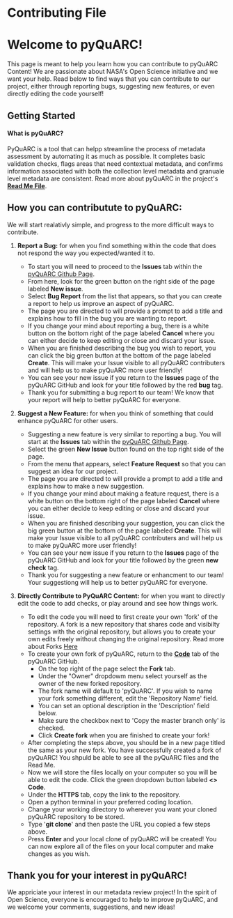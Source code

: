 # Contributing File

# Welcome to pyQuARC!
This page is meant to help you learn how you can contribute to pyQuARC Content! We are passionate about NASA's Open Science initiative and we want your help. Read below to find ways that you can contribute to our project, either through reporting bugs, suggesting new features, or even directly editing the code yourself! 
## Getting Started
#### What is pyQuARC? 
PyQuARC is a tool that can helpp streamline the process of metadata assessment by automating it as much as possible. It completes basic validation checks, flags areas that need contextual metadata, and confirms information associated with both the collection level metadata and granuale level metadata are consistent. Read more about pyQuARC in the project's [**Read Me File**](https://github.com/NASA-IMPACT/pyQuARC?tab=readme-ov-file#pyquarc). 

## How you can contributute to pyQuARC:
We will start realativly simple, and progress to the more difficult ways to contribute. 

1. **Report a Bug:** for when you find something within the code that does not respond the way you expected/wanted it to.
   * To start you will need to proceed to the **Issues** tab within the [pyQuARC Github Page](https://github.com/NASA-IMPACT/pyQuARC/issues). 
   * From here, look for the green button on the right side of the page labeled **New issue**. 
   * Select **Bug Report** from the list that appears, so that you can create a report to help us improve an aspect of pyQuARC.
   * The page you are directed to will provide a prompt to add a title and explains how to fill in the bug you are wanting to report. 
   * If you change your mind about reporting a bug, there is a white button on the bottom right of the page labeled **Cancel** where you can either decide to keep editing or close and discard your issue.
   * When you are finished describing the bug you wish to report, you can click the big green button at the bottom of the page labeled **Create**. This will make your Issue visible to all pyQuARC contributers and will help us to make pyQuARC more user friendly!
   * You can see your new issue if you return to the **Issues** page of the pyQuARC GitHub and look for your title followed by the red __bug__ tag. 
   * Thank you for submitting a bug report to our team! We know that your report will help to better pyQuARC for everyone.

2. **Suggest a New Feature:** for when you think of something that could enhance pyQuARC for other users.
   * Suggesting a new feature is very similar to reporting a bug. You will start at the **Issues** tab within the [pyQuARC Github Page](https://github.com/NASA-IMPACT/pyQuARC/issues). 
   * Select the green **New Issue** button found on the top right side of the page.
   * From the menu that appears, select **Feature Request** so that you can suggest an idea for our project.
   * The page you are directed to will provide a prompt to add a title and explains how to make a new suggestion. 
   * If you change your mind about making a feature request, there is a white button on the bottom right of the page labeled **Cancel** where you can either decide to keep editing or close and discard your issue.
   * When you are finished describing your suggestion, you can click the big green button at the bottom of the page labeled **Create**. This will make your Issue visible to all pyQuARC contributers and will help us to make pyQuARC more user friendly!
   * You can see your new issue if you return to the **Issues** page of the pyQuARC GitHub and look for your title followed by the green __new check__ tag. 
   * Thank you for suggesting a new feature or enhancment to our team! Your suggestiong will help us to better pyQuARC for everyone. 

3. **Directly Contribute to PyQuARC Content:** for when you want to directly edit the code to add checks, or play around and see how things work. 
   * To edit the code you will need to first create your own 'fork' of the repository. A fork is a new repository that shares code and visibilty settings with the original repository, but allows you to create your own edits freely without changing the original repository. Read more about Forks [Here](https://docs.github.com/en/pull-requests/collaborating-with-pull-requests/working-with-forks/fork-a-repo)
   * To create your own fork of pyQuARC, return to the [**Code**](https://github.com/NASA-IMPACT/pyQuARC) tab of the pyQuARC GitHub.
     * On the top right of the page select the **Fork** tab. 
     * Under the "Owner" dropdowm menu select yourself as the owner of the new forked repository.
     * The fork name will default to 'pyQuARC'. If you wish to name your fork something different, edit the 'Repository Name' field. 
     * You can set an optional description in the 'Description' field below.
     * Make sure the checkbox next to 'Copy the master branch only' is checked. 
     * Click **Create fork** when you are finished to create your fork!
   * After completing the steps above, you should be in a new page titled the same as your new fork. You have successfully created a fork of pyQuARC! You shpuld be able to see all the pyQuARC files and the Read Me. 
   * Now we will store the files locally on your computer so you will be able to edit the code. Click the green dropdown button labeled **<> Code**. 
   * Under the **HTTPS** tab, copy the link to the repository. 
   * Open a python terminal in your preferred coding location.
   * Change your working directory to wherever you want your cloned pyQuARC repository to be stored.
   * Type '__git clone__' and then paste the URL you copied a few steps above. 
   * Press **Enter** and your local clone of pyQuARC will be created! You can now explore all of the files on your local computer and make changes as you wish. 

## Thank you for your interest in pyQuARC!
We appriciate your interest in our metadata review project! In the spirit of Open Science, everyone is encouraged to help to improve pyQuARC, and we welcome your comments, suggestions, and new ideas!




